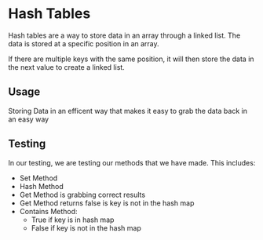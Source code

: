 # Hash Tables

Hash tables are a way to store data in an array through a linked list. The data is stored at a specific position in an array.

If there are multiple keys with the same position, it will then store the data in the next value to create a linked list.

## Usage

Storing Data in an efficent way that makes it easy to grab the data back in an easy way

## Testing

In our testing, we are testing our methods that we have made. This includes:

- Set Method
- Hash Method
- Get Method is grabbing correct results
- Get Method returns false is key is not in the hash map
- Contains Method:
  - True if key is in hash map
  - False if key is not in the hash map
